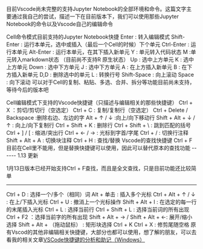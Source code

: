 目前Vscode尚未完整的支持Jupyter Notebook的全部环境和命令。这篇文字主要通过我自己的尝试，描述一下在目前版本下，我们可以使用那些Jupyter Notebook的命令以及Vscode自己的编辑命令

Cell命令模式目前支持的Jupyter Notebook快捷
Enter : 转入编辑模式
Shift-Enter : 运行本单元，选中或插入（最后一个Cell的时候）下个单元
Ctrl-Enter : 运行本单元
Alt-Enter : 运行本单元，在其下插入新单元
Y : 单元转入代码状态
M :单元转入markdown状态 （目前尚不支持R 原生状态）
Up : 选中上方单元
K : 选中上方单元
Down : 选中下方单元
J : 选中下方单元
A : 在上方插入新单元
B : 在下方插入新单元
D,D : 删除选中的单元
L : 转换行号
Shift-Space : 向上滚动
Space : 向下滚动
可以对于Cell的复制、粘贴、多选、合并、拆分等功能目前尚未支持，等待今后的版本吧

Cell编辑模式下支持的Vscode快捷键（只描述与编辑相关的那些快捷键）
Ctrl + X ：剪切/剪切行（空选定）
Ctrl + C : 复制/复制行（空选定）
Ctrl + Delete / Backspace :删除右边、左边的字
Alt + ↑ / ↓ :向上/向下移动行
Shift + Alt + ↓ / ↑ : 向上/向下复制行
Ctrl + Shift + K : 删除行
Ctrl + Shift + \ : 跳到匹配的括号
Ctrl + ] / [ : 缩进/突出行
Ctrl + ← / → : 光标到字首/字尾
Ctrl + / : 切换行注释
Shift + Alt + A : 切换块注释
Ctrl + H : 查找/替换
Vscode的查找快捷键 Ctrl + F 目前在Cell里不能用，但是替换快捷键可以使用，因此可以替代原本的查找功能
------ 1.13 更新

1月13日版本已经开始支持Ctrl + F查找，而且是全文查找，只是目前功能还比较简单

------

Ctrl + D : 选择一个/多个（相同）词
Alt + 单击 : 插入多个光标
Ctrl + Alt + ↑ / ↓ : 在上/下插入光标
Ctrl + U : 撤消上一个光标操作
Shift + Alt + I : 在选定的每一行的末尾插入光标
Ctrl + L : 选择当前行
Ctrl + Shift + L : 选择当前词的所有出现
Ctrl + F2 ：选择当前字的所有出现
Shift + Alt + → / Shift + Alt + ←: 展开/缩小选择
Shift + Alt + （拖动鼠标） : 矩形块选择
Ctrl + K Ctrl + X : 修剪尾随空格
原有Vscod的其他非编辑相关快捷键，大部分也都可以使用，想了解的朋友，可以去看我的相关文章[VSCode快捷键的分析和助记（Windows）](https://zhuanlan.zhihu.com/p/66826924)